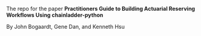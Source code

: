 The repo for the paper **Practitioners Guide to Building Actuarial Reserving Workflows Using chainladder-python**

By John Bogaardt, Gene Dan, and Kenneth Hsu
